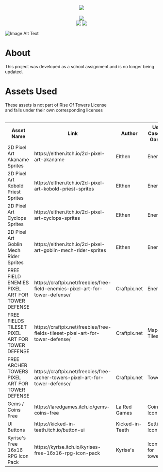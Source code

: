 <h1 align="center">
  <img src="https://readme-typing-svg.herokuapp.com?font=Pixelify+Sans&size=60&duration=4000&pause=1000&color=00AA3D&background=2EF3FF00&center=true&vCenter=true&random=false&width=435&lines=Rise+Of+Towers!;DA336A" />
</h1>

<div align="center">
  <img src="https://img.shields.io/badge/Website-Online-brightgreen"/>
</div>

<div align="center">
  <img src="https://img.shields.io/badge/Version-v.1-blue"/>
  <img src="https://img.shields.io/badge/License-MIT-green"/>
</div>

![Image Alt Text](ReadMePictures/MainMenu.png)

<h1>About</h1>
This project was developed as a school assignment and is no longer being updated. 


<h1>Assets Used</h1>
These assets is not part of Rise Of Towers License <br>
and falls under their own corresponding licenses <br>
<br>

<table>
  <tr>
    <th> Asset Name </th>
    <th> Link </th>
    <th> Author </th>
    <th> Use Case In Game</th>
  </tr>
  <tr>
    <td>2D Pixel Art Akaname Sprites</td>
    <td>https://elthen.itch.io/2d-pixel-art-akaname</td>
    <td>Elthen</td>
    <td>Enemy</td>
  </tr>
  <tr>
    <td>2D Pixel Art Kobold Priest Sprites</td>
    <td>https://elthen.itch.io/2d-pixel-art-kobold-priest-sprites</td>
    <td>Elthen</td>
    <td>Enemy</td>
  </tr>
  <tr>
    <td>2D Pixel Art Cyclops Sprites</td>
    <td>https://elthen.itch.io/2d-pixel-art-cyclops-sprites</td>
    <td>Elthen</td>
    <td>Enemy</td>
  </tr>
    <tr>
    <td>2D Pixel Art Goblin Mech Rider Sprites</td>
    <td>https://elthen.itch.io/2d-pixel-art-goblin-mech-rider-sprites</td>
    <td>Elthen</td>
    <td>Enemy</td>  
  </tr>
    <tr>
    <td>FREE FIELD ENEMIES PIXEL ART FOR TOWER DEFENSE</td>
    <td>https://craftpix.net/freebies/free-field-enemies-pixel-art-for-tower-defense/</td>
    <td>Craftpix.net</td>
    <td>Enemy</td>
  </tr>
      <tr>
    <td>FREE FIELDS TILESET PIXEL ART FOR TOWER DEFENSE</td>
    <td>https://craftpix.net/freebies/free-fields-tileset-pixel-art-for-tower-defense/</td>
    <td>Craftpix.net</td>
    <td>Map Tiles</td>    
  </tr>
        <tr>
    <td>FREE ARCHER TOWERS PIXEL ART FOR TOWER DEFENSE</td>
    <td>https://craftpix.net/freebies/free-archer-towers-pixel-art-for-tower-defense/</td>
    <td>Craftpix.net</td>
    <td>Tower</td>       
  </tr>
          <tr>
    <td>Gems / Coins Free</td>
    <td>https://laredgames.itch.io/gems-coins-free</td>
    <td>La Red Games</td>
    <td>Coin Icon</td>        
  </tr>
  <tr>
    <td>UI Buttons</td>
    <td>https://kicked-in-teeth.itch.io/button-ui</td>
    <td>Kicked-in-Teeth</td>
    <td>Settings Icon</td>
  </tr>
  <tr>
    <td>Kyrise's Free 16x16 RPG Icon Pack</td>
    <td>https://kyrise.itch.io/kyrises-free-16x16-rpg-icon-pack</td>
    <td>Kyrise's</td>
    <td>Icons for towers</td>
  </tr>
</table>


